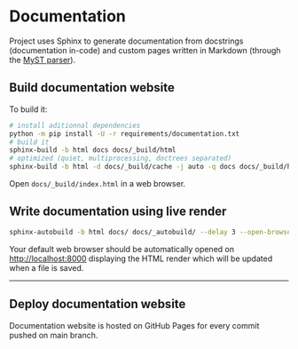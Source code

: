 # Documentation

Project uses Sphinx to generate documentation from docstrings (documentation in-code) and custom pages written in Markdown (through the [MyST parser](https://myst-parser.readthedocs.io/en/latest/)).

## Build documentation website

To build it:

```sh
# install aditionnal dependencies
python -m pip install -U -r requirements/documentation.txt
# build it
sphinx-build -b html docs docs/_build/html
# optimized (quiet, multiprocessing, doctrees separated)
sphinx-build -b html -d docs/_build/cache -j auto -q docs docs/_build/html
```

Open `docs/_build/index.html` in a web browser.

## Write documentation using live render

```sh
sphinx-autobuild -b html docs/ docs/_autobuild/ --delay 3 --open-browser --ignore docs/misc/dependencies.md --ignore docs/usage/download_section.md
```

Your default web browser should be automatically opened on <http://localhost:8000> displaying the HTML render which will be  updated when a file is saved.

---

## Deploy documentation website

Documentation website is hosted on GitHub Pages for every commit pushed on main branch.
